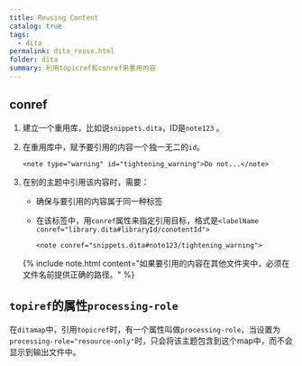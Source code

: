 ```yaml
---
title: Reusing Content
catalog: true
tags: 
  - dita
permalink: dita_reuse.html
folder: dita
summary: 利用topicref和conref来重用内容
---
```


## conref

1.  建立一个重用库，比如说`snippets.dita`，ID是`note123` 。


2.  在重用库中，赋予要引用的内容一个独一无二的`id`。

    ```
    <note type="warning" id="tightening_warning">Do not...</note>
    ```

3.  在别的主题中引用该内容时，需要：

    -   确保与要引用的内容属于同一种标签
    -   在该标签中，用`conref`属性来指定引用目标，格式是`<labelName conref="library.dita#libraryId/conotentId">`

        ```
        <note conref="snippets.dita#note123/tightening_warning">
        ```

    {% include note.html content="如果要引用的内容在其他文件夹中，必须在文件名前提供正确的路径。" %}

## `topiref`的属性`processing-role`

在`ditamap`中，引用`topicref`时，有一个属性叫做`processing-role`，当设置为`processing-role="resource-only"`时，只会将该主题包含到这个map中，而不会显示到输出文件中。

